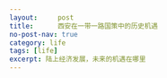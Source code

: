 ```yaml
---
layout:     post
title:      西安在一带一路国策中的历史机遇
no-post-nav: true
category: life
tags: [life]
excerpt: 陆上经济发展，未来的机遇在哪里
---
```



